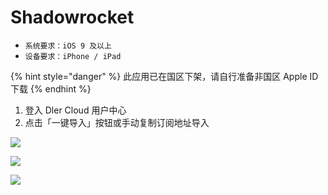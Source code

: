 # Shadowrocket

* `系统要求：iOS 9 及以上`
* `设备要求：iPhone / iPad`



{% hint style="danger" %}
此应用已在国区下架，请自行准备非国区 Apple ID 下载
{% endhint %}

1. 登入 Dler Cloud 用户中心
2. 点击「一键导入」按钮或手动复制订阅地址导入

![](../../.gitbook/assets/img_0899.jpg)

![](../../.gitbook/assets/img_0898.jpg)

![](../../.gitbook/assets/img_0900.PNG)

